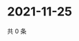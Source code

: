 # 2021-11-25

共 0 条

<!-- BEGIN WEIBO -->
<!-- 最后更新时间 Thu Nov 25 2021 21:20:31 GMT+0800 (China Standard Time) -->

<!-- END WEIBO -->
